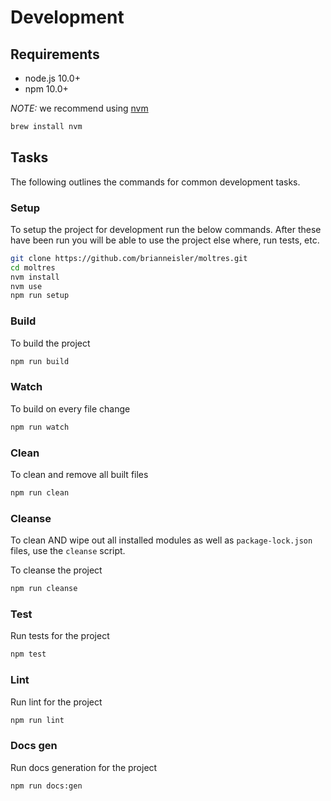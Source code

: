# Development

## Requirements

* node.js 10.0+
* npm 10.0+

_NOTE:_ we recommend using [nvm](https://github.com/creationix/nvm)

```sh
brew install nvm
```

## Tasks
The following outlines the commands for common development tasks.

### Setup

To setup the project for development run the below commands. After these have been run you will be able to use the project else where, run tests, etc.

```sh
git clone https://github.com/brianneisler/moltres.git
cd moltres
nvm install
nvm use
npm run setup
```

### Build

To build the project

```sh
npm run build
```


### Watch

To build on every file change

```sh
npm run watch
```


### Clean

To clean and remove all built files

```sh
npm run clean
```


### Cleanse

To clean AND wipe out all installed modules as well as `package-lock.json` files, use the `cleanse` script.

To cleanse the project

```sh
npm run cleanse
```


### Test

Run tests for the project

```sh
npm test
```


### Lint

Run lint for the project

```sh
npm run lint
```

### Docs gen

Run docs generation for the project

```sh
npm run docs:gen
```
